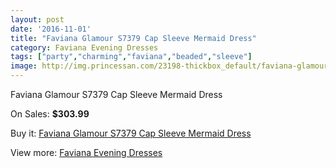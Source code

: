 ```yaml
---
layout: post
date: '2016-11-01'
title: "Faviana Glamour S7379 Cap Sleeve Mermaid Dress"
category: Faviana Evening Dresses
tags: ["party","charming","faviana","beaded","sleeve"]
image: http://img.princessan.com/23198-thickbox_default/faviana-glamour-s7379-cap-sleeve-mermaid-dress.jpg
---
```

Faviana Glamour S7379 Cap Sleeve Mermaid Dress

On Sales: **$303.99**
<a href="https://www.princessan.com/en/10514-faviana-glamour-s7379-cap-sleeve-mermaid-dress.html"><amp-img layout="responsive" width="600" height="600" src="//img.princessan.com/23198-thickbox_default/faviana-glamour-s7379-cap-sleeve-mermaid-dress.jpg" alt="Faviana Glamour S7379 Cap Sleeve Mermaid Dress 0" /></a>

Buy it: [Faviana Glamour S7379 Cap Sleeve Mermaid Dress](https://www.princessan.com/en/10514-faviana-glamour-s7379-cap-sleeve-mermaid-dress.html "Faviana Glamour S7379 Cap Sleeve Mermaid Dress")

View more: [Faviana Evening Dresses](https://www.princessan.com/en/80- "Faviana Evening Dresses")